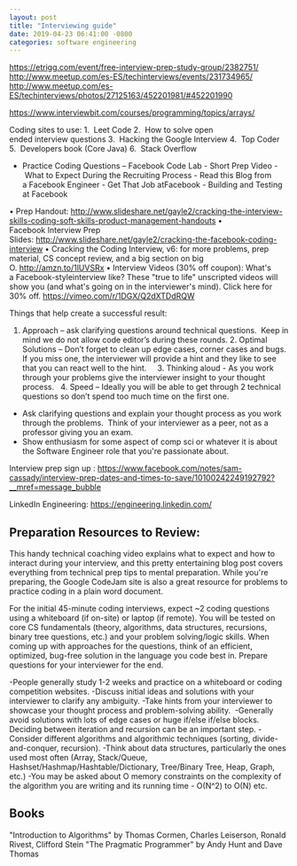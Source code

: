 ```yaml
---
layout: post
title: "Interviewing guide"
date: 2019-04-23 06:41:00 -0800
categories: software engineering
---
```



https://etrigg.com/event/free-interview-prep-study-group/2382751/
http://www.meetup.com/es-ES/techinterviews/events/231734965/
http://www.meetup.com/es-ES/techinterviews/photos/27125163/452201981/#452201990

https://www.interviewbit.com/courses/programming/topics/arrays/

Coding sites to use:
1.  Leet Code
2.  How to solve open ended interview questions
3.  Hacking the Google Interview
4.  Top Coder
5.  Developers book (Core Java)
6.  Stack Overflow

- Practice Coding Questions – Facebook Code Lab
- Short Prep Video
- What to Expect During the Recruiting Process
- Read this Blog from a Facebook Engineer - Get That Job atFacebook
- Building and Testing at Facebook


• Prep Handout: http://www.slideshare.net/gayle2/cracking-the-interview-skills-coding-soft-skills-product-management-handouts
• Facebook Interview Prep Slides: http://www.slideshare.net/gayle2/cracking-the-facebook-coding-interview
• Cracking the Coding Interview, v6: for more problems, prep material, CS concept review, and a big section on big O. http://amzn.to/1lUVSRx
• Interview Videos (30% off coupon): What's a Facebook-styleinterview like? These "true to life" unscripted videos will show you (and what's going on in the interviewer's mind). Click here for 30% off. https://vimeo.com/r/1DGX/Q2dXTDdRQW


Things that help create a successful result:
1. Approach – ask clarifying questions around technical questions.  Keep in mind we do not allow code editor’s during these rounds.
2. Optimal Solutions – Don’t forget to clean up edge cases, corner cases and bugs.  If you miss one, the interviewer will provide a hint and they like to see that you can react well to the hint.    
3. Thinking aloud - As you work through your problems give the interviewer insight to your thought process.  
4. Speed – Ideally you will be able to get through 2 technical questions so don’t spend too much time on the first one.

* Ask clarifying questions and explain your thought process as you work through the problems.  Think of your interviewer as a peer, not as a professor giving you an exam.
* Show enthusiasm for some aspect of comp sci or whatever it is about the Software Engineer role that you're passionate about.

Interview prep sign up : https://www.facebook.com/notes/sam-cassady/interview-prep-dates-and-times-to-save/10100242249192792?__mref=message_bubble

LinkedIn Engineering: https://engineering.linkedin.com/
 
## Preparation Resources to Review:
This handy technical coaching video explains what to expect and how to interact during your interview, and this pretty entertaining blog post covers everything from technical prep tips to mental preparation. While you're preparing, the Google CodeJam site is also a great resource for problems to practice coding in a plain word document.

For the initial 45-minute coding interviews, expect ~2 coding questions using a whiteboard (if on-site) or laptop (if remote). You will be tested on core CS fundamentals (theory, algorithms, data structures, recursions, binary tree questions, etc.) and your problem solving/logic skills. When coming up with approaches for the questions, think of an efficient, optimized, bug-free solution in the language you code best in. Prepare questions for your interviewer for the end.

-People generally study 1-2 weeks and practice on a whiteboard or coding competition websites.
-Discuss initial ideas and solutions with your interviewer to clarify any ambiguity.
-Take hints from your interviewer to showcase your thought process and problem-solving ability. 
-Generally avoid solutions with lots of edge cases or huge if/else if/else blocks. Deciding between iteration and recursion can be an important step.
-Consider different algorithms and algorithmic techniques (sorting, divide-and-conquer, recursion).
-Think about data structures, particularly the ones used most often (Array, Stack/Queue, Hashset/Hashmap/Hashtable/Dictionary, Tree/Binary Tree, Heap, Graph, etc.)
-You may be asked about O memory constraints on the complexity of the algorithm you are writing and its running time - O(N^2) to O(N) etc.

## Books
"Introduction to Algorithms" by Thomas Cormen, Charles Leiserson, Ronald Rivest, Clifford Stein
"The Pragmatic Programmer" by Andy Hunt and Dave Thomas
